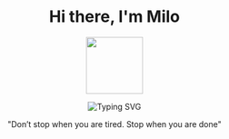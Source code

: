 <h1 align="center">
    <b>Hi there, I'm Milo </b>
</h1>
<p align="center">
    <img src="https://media.giphy.com/media/zhYSVCirREeIZtONCI/giphy.gif" width="100">
</p>

<p align="center">
    <img src="https://readme-typing-svg.demolab.com?font=Comic+mono&size=45&duration=3000&pause=1000&color=850808&center=true&vCenter=true&width=435&lines=Software+Developer;Lifelong+Learner" alt="Typing SVG" />
</p>

<p align= "center">"Don’t stop when you are tired. Stop when you are done"</p>

</br>
